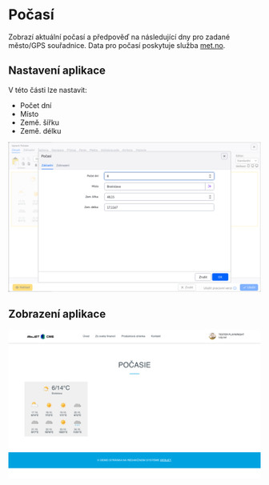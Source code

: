 # Počasí

Zobrazí aktuální počasí a předpověď na následující dny pro zadané město/GPS souřadnice. Data pro počasí poskytuje služba [met.no](https://www.met.no/en).

## Nastavení aplikace

V této části lze nastavit:
- Počet dní
- Místo
- Země. šířku
- Země. délku

![](editor.png)

## Zobrazení aplikace

![](app-weather.png)
